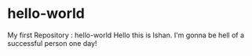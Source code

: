 # hello-world
My first Repository : hello-world
Hello this is Ishan. I'm gonna be hell of a successful person one day!
